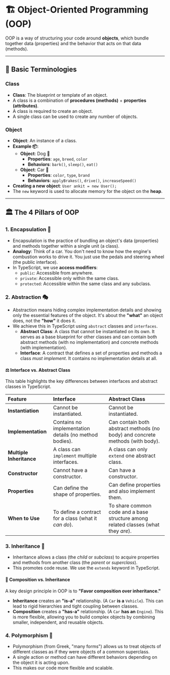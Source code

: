 # 🏗️ Object-Oriented Programming (OOP)

OOP is a way of structuring your code around **objects**, which bundle together data (properties) and the behavior that acts on that data (methods).

---

## 📜 Basic Terminologies

### Class
-   **Class**: The blueprint or template of an object.
-   A class is a combination of **procedures (methods)** + **properties (attributes)**.
-   A class is required to create an object.
-   A single class can be used to create any number of objects.

### Object
-   **Object**: An instance of a class.
-   **Example 📦**:
    -   **Object**: Dog 🐶
        -   **Properties**: `age`, `breed`, `color`
        -   **Behaviors**: `bark()`, `sleep()`, `eat()`
    -   **Object**: Car 🚗
        -   **Properties**: `color`, `type`, `brand`
        -   **Behaviors**: `applyBrakes()`, `drive()`, `increaseSpeed()`
-   **Creating a new object**: `User ankit = new User();`
-   The `new` keyword is used to allocate memory for the object on the **heap**.

---

## 🏛️ The 4 Pillars of OOP

### 1. Encapsulation 💊
-   Encapsulation is the practice of bundling an object's data (properties) and methods together within a single unit (a class).
-   **Analogy**: Think of a car. You don't need to know how the engine's combustion works to drive it. You just use the pedals and steering wheel (the public interface).
-   In TypeScript, we use **access modifiers**:
    -   `public`: Accessible from anywhere.
    -   `private`: Accessible only within the same class.
    -   `protected`: Accessible within the same class and any subclass.

### 2. Abstraction 🎭
-   Abstraction means hiding complex implementation details and showing only the essential features of the object. It's about the **"what"** an object does, not the **"how"** it does it.
-   We achieve this in TypeScript using `abstract` classes and `interfaces`.
    -   **Abstract Class**: A class that cannot be instantiated on its own. It serves as a base blueprint for other classes and can contain both abstract methods (with no implementation) and concrete methods (with implementation).
    -   **Interface**: A contract that defines a set of properties and methods a class *must implement*. It contains no implementation details at all.

#### ⚖️ Interface vs. Abstract Class
This table highlights the key differences between interfaces and abstract classes in TypeScript.

| Feature | Interface | Abstract Class |
| :--- | :--- | :--- |
| **Instantiation** | Cannot be instantiated. | Cannot be instantiated. |
| **Implementation** | Contains no implementation details (no method bodies). | Can contain both abstract methods (no body) and concrete methods (with body). |
| **Multiple Inheritance**| A class can `implement` multiple interfaces. | A class can only `extend` one abstract class. |
| **Constructor** | Cannot have a constructor. | Can have a constructor. |
| **Properties** | Can define the shape of properties. | Can define properties and also implement them. |
| **When to Use** | To define a contract for a class (what it *can do*). | To share common code and a base structure among related classes (what they *are*). |


### 3. Inheritance 🌳
-   Inheritance allows a class (the *child* or *subclass*) to acquire properties and methods from another class (the *parent* or *superclass*).
-   This promotes code reuse. We use the `extends` keyword in TypeScript.

#### 🧩 Composition vs. Inheritance
A key design principle in OOP is to **"Favor composition over inheritance."**

-   **Inheritance** creates an **"is-a"** relationship. (A `Car` **is a** `Vehicle`). This can lead to rigid hierarchies and tight coupling between classes.
-   **Composition** creates a **"has-a"** relationship. (A `Car` **has an** `Engine`). This is more flexible, allowing you to build complex objects by combining smaller, independent, and reusable objects.


### 4. Polymorphism 🦎
-   Polymorphism (from Greek, "many forms") allows us to treat objects of different classes as if they were objects of a common superclass.
-   A single action or method can have different behaviors depending on the object it is acting upon.
-   This makes our code more flexible and scalable.